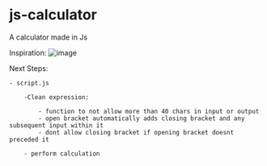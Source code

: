 # js-calculator
A calculator made in Js

Inspiration:
![image](https://user-images.githubusercontent.com/118442144/218381184-34dc876a-44c5-4700-8d1e-275e95dacf36.png)

Next Steps:

    - script.js

        -Clean expression: 

            - function to not allow more than 40 chars in input or output
            - open bracket automatically adds closing bracket and any subsequent input within it
            - dont allow closing bracket if opening bracket doesnt preceded it
            
        - perform calculation